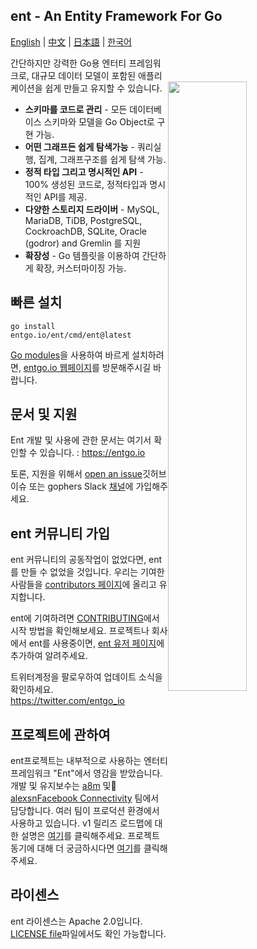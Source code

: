 ## ent - An Entity Framework For Go

[English](README.md) | [中文](README_zh.md) | [日本語](README_jp.md) | [한국어](README_kr.md)

<img width="50%"
align="right"
style="display: block; margin:40px auto;"
src="https://s3.eu-central-1.amazonaws.com/entgo.io/assets/gopher_graph.png"/>

간단하지만 강력한 Go용 엔터티 프레임워크로, 대규모 데이터 모델이 포함된 애플리케이션을 쉽게 만들고 유지할 수 있습니다.

-   **스키마를 코드로 관리** - 모든 데이터베이스 스키마와 모델을 Go Object로 구현 가능.
-   **어떤 그래프든 쉽게 탐색가능** - 쿼리실행, 집계, 그래프구조를 쉽게 탐색 가능.
-   **정적 타입 그리고 명시적인 API** - 100% 생성된 코드로, 정적타입과 명시적인 API를 제공.
-   **다양한 스토리지 드라이버** - MySQL, MariaDB, TiDB, PostgreSQL, CockroachDB, SQLite, Oracle (godror) and Gremlin 를 지원
-   **확장성** - Go 템플릿을 이용하여 간단하게 확장, 커스터마이징 가능.

## 빠른 설치

```console
go install entgo.io/ent/cmd/ent@latest
```

[Go modules]을 사용하여 바르게 설치하려면, [entgo.io 웹페이지][entgo install]를 방문해주시길 바랍니다.

## 문서 및 지원

Ent 개발 및 사용에 관한 문서는 여기서 확인할 수 있습니다. : https://entgo.io

토론, 지원을 위해서 [open an issue](https://github.com/ent/ent/issues/new/choose)깃허브 이슈 또는 gophers Slack [채널](https://gophers.slack.com/archives/C01FMSQDT53)에 가입해주세요.

## ent 커뮤니티 가입

ent 커뮤니티의 공동작업이 없었다면, ent를 만들 수 없었을 것입니다. 우리는 기여한 사람들을 [contributors 페이지](doc/md/contributors.md)에 올리고 유지합니다.

ent에 기여하려면 [CONTRIBUTING](CONTRIBUTING.md)에서 시작 방법을 확인해보세요.
프로젝트나 회사에서 ent를 사용중이면, [ent 유저 페이지](https://github.com/ent/ent/wiki/ent-users)에 추가하여 알려주세요.

트위터계정을 팔로우하여 업데이트 소식을 확인하세요. https://twitter.com/entgo_io

## 프로젝트에 관하여

ent프로젝트는 내부적으로 사용하는 엔터티 프레임워크 "Ent"에서 영감을 받았습니다. 개발 및 유지보수는 [a8m](https://github.com/a8m) 및 [alexsn](https://github.com/alexsn)[Facebook Connectivity][fbc] 팀에서 담당합니다. 여러 팀이 프로덕션 환경에서 사용하고 있습니다. v1 릴리즈 로드맵에 대한 설명은 [여기](https://github.com/ent/ent/issues/46)를 클릭해주세요.
프로젝트 동기에 대해 더 궁금하시다면 [여기](https://entgo.io/blog/2019/10/03/introducing-ent)를 클릭해주세요.

## 라이센스

ent 라이센스는 Apache 2.0입니다. [LICENSE file](LICENSE)파일에서도 확인 가능합니다.

[entgo install]: https://entgo.io/docs/code-gen/#version-compatibility-between-entc-and-ent
[go modules]: https://github.com/golang/go/wiki/Modules#quick-start
[fbc]: https://connectivity.fb.com
